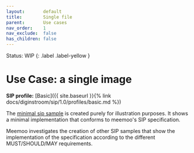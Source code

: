 ```yaml
---
layout:       default
title:        Single file
parent:       Use cases
nav_order:    1
nav_exclude:  false
has_children: false
---
```

Status: WIP
{: .label .label-yellow }
# Use Case: a single image

**SIP profile:** [Basic]({{ site.baseurl }}{% link docs/diginstroom/sip/1.0/profiles/basic.md %})

The [minimal sip sample](https://github.com/viaacode/documentation/tree/master/assets/sip_samples/cbee2999-1db5-4a69-9260-f216dee75623) is created purely for illustration purposes.
It shows a minimal implementation that conforms to meemoo's SIP specification.

Meemoo investigates the creation of other SIP samples that show the implementation of the specification according to the different MUST/SHOULD/MAY requirements.